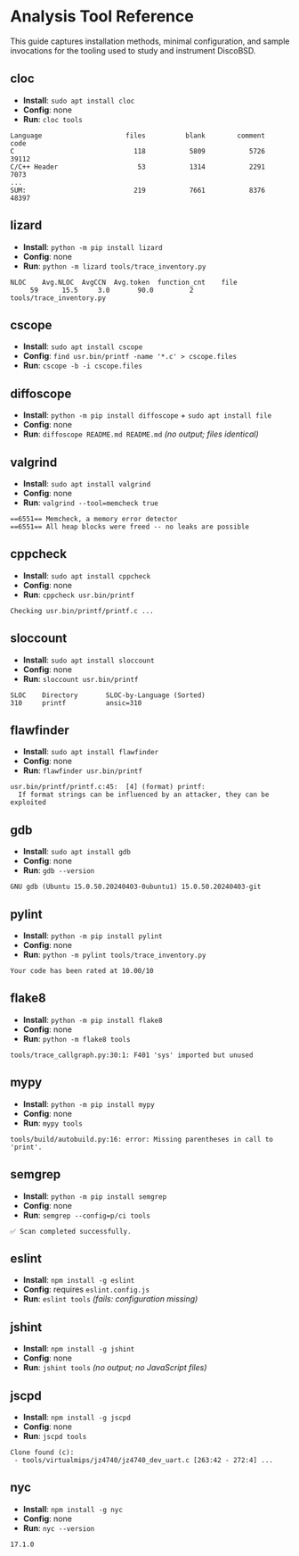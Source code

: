 # Analysis Tool Reference

This guide captures installation methods, minimal configuration, and sample
invocations for the tooling used to study and instrument DiscoBSD.

## cloc
- **Install**: `sudo apt install cloc`
- **Config**: none
- **Run**: `cloc tools`

```text
Language                     files          blank        comment           code
C                              118           5809           5726          39112
C/C++ Header                    53           1314           2291           7073
...
SUM:                           219           7661           8376          48397
```

## lizard
- **Install**: `python -m pip install lizard`
- **Config**: none
- **Run**: `python -m lizard tools/trace_inventory.py`

```text
NLOC    Avg.NLOC  AvgCCN  Avg.token  function_cnt    file
     59      15.5     3.0       90.0         2     tools/trace_inventory.py
```

## cscope
- **Install**: `sudo apt install cscope`
- **Config**: `find usr.bin/printf -name '*.c' > cscope.files`
- **Run**: `cscope -b -i cscope.files`

## diffoscope
- **Install**: `python -m pip install diffoscope` + `sudo apt install file`
- **Config**: none
- **Run**: `diffoscope README.md README.md` *(no output; files identical)*

## valgrind
- **Install**: `sudo apt install valgrind`
- **Config**: none
- **Run**: `valgrind --tool=memcheck true`

```text
==6551== Memcheck, a memory error detector
==6551== All heap blocks were freed -- no leaks are possible
```

## cppcheck
- **Install**: `sudo apt install cppcheck`
- **Config**: none
- **Run**: `cppcheck usr.bin/printf`

```text
Checking usr.bin/printf/printf.c ...
```

## sloccount
- **Install**: `sudo apt install sloccount`
- **Config**: none
- **Run**: `sloccount usr.bin/printf`

```text
SLOC    Directory       SLOC-by-Language (Sorted)
310     printf          ansic=310
```

## flawfinder
- **Install**: `sudo apt install flawfinder`
- **Config**: none
- **Run**: `flawfinder usr.bin/printf`

```text
usr.bin/printf/printf.c:45:  [4] (format) printf:
  If format strings can be influenced by an attacker, they can be exploited
```

## gdb
- **Install**: `sudo apt install gdb`
- **Config**: none
- **Run**: `gdb --version`

```text
GNU gdb (Ubuntu 15.0.50.20240403-0ubuntu1) 15.0.50.20240403-git
```

## pylint
- **Install**: `python -m pip install pylint`
- **Config**: none
- **Run**: `python -m pylint tools/trace_inventory.py`

```text
Your code has been rated at 10.00/10
```

## flake8
- **Install**: `python -m pip install flake8`
- **Config**: none
- **Run**: `python -m flake8 tools`

```text
tools/trace_callgraph.py:30:1: F401 'sys' imported but unused
```

## mypy
- **Install**: `python -m pip install mypy`
- **Config**: none
- **Run**: `mypy tools`

```text
tools/build/autobuild.py:16: error: Missing parentheses in call to 'print'.
```

## semgrep
- **Install**: `python -m pip install semgrep`
- **Config**: none
- **Run**: `semgrep --config=p/ci tools`

```text
✅ Scan completed successfully.
```

## eslint
- **Install**: `npm install -g eslint`
- **Config**: requires `eslint.config.js`
- **Run**: `eslint tools` *(fails: configuration missing)*

## jshint
- **Install**: `npm install -g jshint`
- **Config**: none
- **Run**: `jshint tools` *(no output; no JavaScript files)*

## jscpd
- **Install**: `npm install -g jscpd`
- **Config**: none
- **Run**: `jscpd tools`

```text
Clone found (c):
 - tools/virtualmips/jz4740/jz4740_dev_uart.c [263:42 - 272:4] ...
```

## nyc
- **Install**: `npm install -g nyc`
- **Config**: none
- **Run**: `nyc --version`

```text
17.1.0
```

